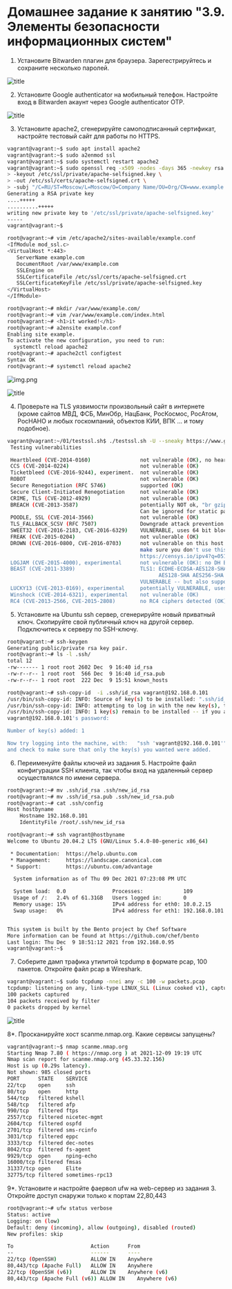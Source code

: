 # Домашнее задание к занятию "3.9. Элементы безопасности информационных систем"

1. Установите Bitwarden плагин для браузера. Зарегестрируйтесь и сохраните несколько паролей.

![title](images/bitwarden.png)

2. Установите Google authenticator на мобильный телефон. Настройте вход в Bitwarden акаунт через Google authenticator OTP.

![title](images/otp.png)

3. Установите apache2, сгенерируйте самоподписанный сертификат, настройте тестовый сайт для работы по HTTPS.

```bash
vagrant@vagrant:~$ sudo apt install apache2
vagrant@vagrant:~$ sudo a2enmod ssl
vagrant@vagrant:~$ sudo systemctl restart apache2
vagrant@vagrant:~$ sudo openssl req -x509 -nodes -days 365 -newkey rsa:2048 \
> -keyout /etc/ssl/private/apache-selfsigned.key \
> -out /etc/ssl/certs/apache-selfsigned.crt \
> -subj "/C=RU/ST=Moscow/L=Moscow/O=Company Name/OU=Org/CN=www.example.com"
Generating a RSA private key
....+++++
..........+++++
writing new private key to '/etc/ssl/private/apache-selfsigned.key'
-----
vagrant@vagrant:~$
```

```bash
root@vagrant:~# vim /etc/apache2/sites-available/example.conf
<IfModule mod_ssl.c>
<VirtualHost *:443>
   ServerName example.com
   DocumentRoot /var/www/example.com
   SSLEngine on
   SSLCertificateFile /etc/ssl/certs/apache-selfsigned.crt
   SSLCertificateKeyFile /etc/ssl/private/apache-selfsigned.key
</VirtualHost>
</IfModule>
```

```bash 
root@vagrant:~# mkdir /var/www/example.com/
root@vagrant:~# vim /var/www/example.com/index.html
root@vagrant:~# <h1>it worked!</h1>
root@vagrant:~# a2ensite example.conf
Enabling site example.
To activate the new configuration, you need to run:
  systemctl reload apache2
root@vagrant:~# apache2ctl configtest
Syntax OK
root@vagrant:~# systemctl reload apache2
```
![img.png](images/worked.png)

![title](images/cert.png)

4. Проверьте на TLS уязвимости произвольный сайт в интернете (кроме сайтов МВД, ФСБ, МинОбр, НацБанк, РосКосмос, РосАтом, РосНАНО и любых госкомпаний, объектов КИИ, ВПК ... и тому подобное).

```bash
vagrant@vagrant:~/01/testssl.sh$ ./testssl.sh -U --sneaky https://www.google.com/
 Testing vulnerabilities

 Heartbleed (CVE-2014-0160)                not vulnerable (OK), no heartbeat extension
 CCS (CVE-2014-0224)                       not vulnerable (OK)
 Ticketbleed (CVE-2016-9244), experiment.  not vulnerable (OK)
 ROBOT                                     not vulnerable (OK)
 Secure Renegotiation (RFC 5746)           supported (OK)
 Secure Client-Initiated Renegotiation     not vulnerable (OK)
 CRIME, TLS (CVE-2012-4929)                not vulnerable (OK)
 BREACH (CVE-2013-3587)                    potentially NOT ok, "br gzip" HTTP compression detected. - only supplied "/" tested
                                           Can be ignored for static pages or if no secrets in the page
 POODLE, SSL (CVE-2014-3566)               not vulnerable (OK)
 TLS_FALLBACK_SCSV (RFC 7507)              Downgrade attack prevention supported (OK)
 SWEET32 (CVE-2016-2183, CVE-2016-6329)    VULNERABLE, uses 64 bit block ciphers
 FREAK (CVE-2015-0204)                     not vulnerable (OK)
 DROWN (CVE-2016-0800, CVE-2016-0703)      not vulnerable on this host and port (OK)
                                           make sure you don't use this certificate elsewhere with SSLv2 enabled services
                                           https://censys.io/ipv4?q=0516FD03EBFF434893543847CDDEA0539468FD1DC0B7D9FDAB97989CD9F200FE could help you to find out
 LOGJAM (CVE-2015-4000), experimental      not vulnerable (OK): no DH EXPORT ciphers, no DH key detected with <= TLS 1.2
 BEAST (CVE-2011-3389)                     TLS1: ECDHE-ECDSA-AES128-SHA ECDHE-ECDSA-AES256-SHA ECDHE-RSA-AES128-SHA ECDHE-RSA-AES256-SHA
                                                 AES128-SHA AES256-SHA DES-CBC3-SHA
                                           VULNERABLE -- but also supports higher protocols  TLSv1.1 TLSv1.2 (likely mitigated)
 LUCKY13 (CVE-2013-0169), experimental     potentially VULNERABLE, uses cipher block chaining (CBC) ciphers with TLS. Check patches
 Winshock (CVE-2014-6321), experimental    not vulnerable (OK)
 RC4 (CVE-2013-2566, CVE-2015-2808)        no RC4 ciphers detected (OK)

```

5. Установите на Ubuntu ssh сервер, сгенерируйте новый приватный ключ. Скопируйте свой публичный ключ на другой сервер. Подключитесь к серверу по SSH-ключу.
 
```bash
root@vagrant:~# ssh-keygen
Generating public/private rsa key pair.
root@vagrant:~# ls -l .ssh/
total 12
-rw------- 1 root root 2602 Dec  9 16:40 id_rsa
-rw-r--r-- 1 root root  566 Dec  9 16:40 id_rsa.pub
-rw-r--r-- 1 root root  222 Dec  9 15:51 known_hosts
```
```bash
root@vagrant:~# ssh-copy-id  -i .ssh/id_rsa vagrant@192.168.0.101
/usr/bin/ssh-copy-id: INFO: Source of key(s) to be installed: ".ssh/id_rsa.pub"
/usr/bin/ssh-copy-id: INFO: attempting to log in with the new key(s), to filter out any that are already installed
/usr/bin/ssh-copy-id: INFO: 1 key(s) remain to be installed -- if you are prompted now it is to install the new keys
vagrant@192.168.0.101's password:

Number of key(s) added: 1

Now try logging into the machine, with:   "ssh 'vagrant@192.168.0.101'"
and check to make sure that only the key(s) you wanted were added.
```
6. Переименуйте файлы ключей из задания 5. Настройте файл конфигурации SSH клиента, так чтобы вход на удаленный сервер осуществлялся по имени сервера.


```bash
root@vagrant:~# mv .ssh/id_rsa .ssh/new_id_rsa
root@vagrant:~# mv .ssh/id_rsa.pub .ssh/new_id_rsa.pub
root@vagrant:~# cat .ssh/config
Host hostbyname
    Hostname 192.168.0.101
    IdentityFile /root/.ssh/new_id_rsa

root@vagrant:~# ssh vagrant@hostbyname
Welcome to Ubuntu 20.04.2 LTS (GNU/Linux 5.4.0-80-generic x86_64)

 * Documentation:  https://help.ubuntu.com
 * Management:     https://landscape.canonical.com
 * Support:        https://ubuntu.com/advantage

  System information as of Thu 09 Dec 2021 07:23:08 PM UTC

  System load:  0.0               Processes:             109
  Usage of /:   2.4% of 61.31GB   Users logged in:       0
  Memory usage: 15%               IPv4 address for eth0: 10.0.2.15
  Swap usage:   0%                IPv4 address for eth1: 192.168.0.101


This system is built by the Bento project by Chef Software
More information can be found at https://github.com/chef/bento
Last login: Thu Dec  9 18:51:12 2021 from 192.168.0.95
vagrant@vagrant:~$
```

7. Соберите дамп трафика утилитой tcpdump в формате pcap, 100 пакетов. Откройте файл pcap в Wireshark.

```bash
vagrant@vagrant:~$ sudo tcpdump -nnei any -c 100 -w packets.pcap
tcpdump: listening on any, link-type LINUX_SLL (Linux cooked v1), capture size 262144 bytes
100 packets captured
104 packets received by filter
0 packets dropped by kernel
```
![title](images/packets.png)

8*. Просканируйте хост scanme.nmap.org. Какие сервисы запущены?


```bash 
vagrant@vagrant:~$ nmap scanme.nmap.org
Starting Nmap 7.80 ( https://nmap.org ) at 2021-12-09 19:19 UTC
Nmap scan report for scanme.nmap.org (45.33.32.156)
Host is up (0.29s latency).
Not shown: 985 closed ports
PORT      STATE    SERVICE
22/tcp    open     ssh
80/tcp    open     http
544/tcp   filtered kshell
548/tcp   filtered afp
990/tcp   filtered ftps
2557/tcp  filtered nicetec-mgmt
2604/tcp  filtered ospfd
2701/tcp  filtered sms-rcinfo
3031/tcp  filtered eppc
3333/tcp  filtered dec-notes
8042/tcp  filtered fs-agent
9929/tcp  open     nping-echo
16000/tcp filtered fmsas
31337/tcp open     Elite
32775/tcp filtered sometimes-rpc13
```
9*. Установите и настройте фаервол ufw на web-сервер из задания 3. Откройте доступ снаружи только к портам 22,80,443

```bash
root@vagrant:~# ufw status verbose
Status: active
Logging: on (low)
Default: deny (incoming), allow (outgoing), disabled (routed)
New profiles: skip

To                         Action      From
--                         ------      ----
22/tcp (OpenSSH)           ALLOW IN    Anywhere
80,443/tcp (Apache Full)   ALLOW IN    Anywhere
22/tcp (OpenSSH (v6))      ALLOW IN    Anywhere (v6)
80,443/tcp (Apache Full (v6)) ALLOW IN    Anywhere (v6)
```